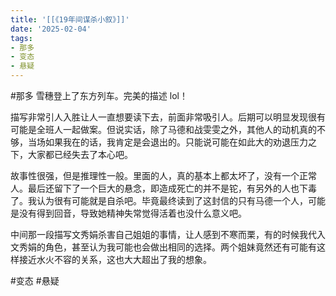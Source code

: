 ```yaml
---
title: '[[《19年间谋杀小叙》]]'
date: '2025-02-04'
tags:
- 那多
- 变态
- 悬疑
---
```

#那多
雪穗登上了东方列车。完美的描述 lol！

描写非常引人入胜让人一直想要读下去，前面非常吸引人。后期可以明显发现很有可能是全班人一起做案。但说实话，除了马德和战雯雯之外，其他人的动机真的不够，当场如果我在的话，我肯定是会退出的。只能说可能在如此大的劝退压力之下，大家都已经失去了本心吧。

故事性很强，但是推理性一般。里面的人，真的基本上都太坏了，没有一个正常人。最后还留下了一个巨大的悬念，即造成死亡的并不是铊，有另外的人也下毒了。我认为很有可能就是自杀吧。毕竟最终读到了这封信的只有马德一个人，可能是没有得到回音，导致她精神失常觉得活着也没什么意义吧。

中间那一段描写文秀娟杀害自己姐姐的事情，让人感到不寒而栗，有的时候我代入文秀娟的角色，甚至认为我可能也会做出相同的选择。两个姐妹竟然还有可能有这样接近水火不容的关系，这也大大超出了我的想象。

#变态 #悬疑
